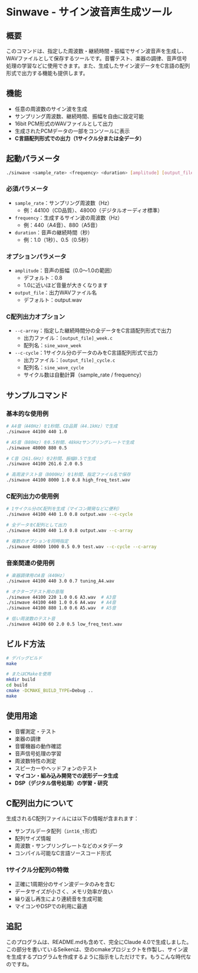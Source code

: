 # Sinwave - サイン波音声生成ツール

## 概要

このコマンドは、指定した周波数・継続時間・振幅でサイン波音声を生成し、WAVファイルとして保存するツールです。音響テスト、楽器の調律、音声信号処理の学習などに使用できます。また、生成したサイン波データをC言語の配列形式で出力する機能も提供します。

## 機能

- 任意の周波数のサイン波を生成
- サンプリング周波数、継続時間、振幅を自由に設定可能
- 16bit PCM形式のWAVファイルとして出力
- 生成されたPCMデータの一部をコンソールに表示
- **C言語配列形式での出力（1サイクル分または全データ）**

## 起動パラメータ

```bash
./sinwave <sample_rate> <frequency> <duration> [amplitude] [output_file] [--c-array] [--c-cycle]
```

### 必須パラメータ

- `sample_rate`：サンプリング周波数（Hz）
  - 例：44100（CD品質）、48000（デジタルオーディオ標準）
- `frequency`：生成するサイン波の周波数（Hz）
  - 例：440（A4音）、880（A5音）
- `duration`：音声の継続時間（秒）
  - 例：1.0（1秒）、0.5（0.5秒）

### オプションパラメータ

- `amplitude`：音声の振幅（0.0～1.0の範囲）
  - デフォルト：0.8
  - 1.0に近いほど音量が大きくなります
- `output_file`：出力WAVファイル名
  - デフォルト：output.wav

### C配列出力オプション

- `--c-array`：指定した継続時間分の全データをC言語配列形式で出力
  - 出力ファイル：`[output_file]_week.c`
  - 配列名：`sine_wave_week`
- `--c-cycle`：1サイクル分のデータのみをC言語配列形式で出力
  - 出力ファイル：`[output_file]_cycle.c`
  - 配列名：`sine_wave_cycle`
  - サイクル数は自動計算（sample_rate / frequency）

## サンプルコマンド

### 基本的な使用例

```bash
# A4音（440Hz）を1秒間、CD品質（44.1kHz）で生成
./sinwave 44100 440 1.0

# A5音（880Hz）を0.5秒間、48kHzサンプリングレートで生成
./sinwave 48000 880 0.5

# C音（261.6Hz）を2秒間、振幅0.5で生成
./sinwave 44100 261.6 2.0 0.5

# 高周波テスト音（8000Hz）を1秒間、指定ファイル名で保存
./sinwave 44100 8000 1.0 0.8 high_freq_test.wav
```

### C配列出力の使用例

```bash
# 1サイクル分のC配列を生成（マイコン開発などに便利）
./sinwave 44100 440 1.0 0.8 output.wav --c-cycle

# 全データをC配列として出力
./sinwave 44100 440 1.0 0.8 output.wav --c-array

# 複数のオプションを同時指定
./sinwave 48000 1000 0.5 0.9 test.wav --c-cycle --c-array
```

### 音楽関連の使用例

```bash
# 楽器調律用のA音（440Hz）
./sinwave 44100 440 3.0 0.7 tuning_A4.wav

# オクターブテスト用の音階
./sinwave 44100 220 1.0 0.6 A3.wav  # A3音
./sinwave 44100 440 1.0 0.6 A4.wav  # A4音
./sinwave 44100 880 1.0 0.6 A5.wav  # A5音

# 低い周波数のテスト音
./sinwave 44100 60 2.0 0.5 low_freq_test.wav
```

## ビルド方法

```bash
# デバッグビルド
make

# またはCMakeを使用
mkdir build
cd build
cmake -DCMAKE_BUILD_TYPE=Debug ..
make
```

## 使用用途

- 音響測定・テスト
- 楽器の調律
- 音響機器の動作確認
- 音声信号処理の学習
- 周波数特性の測定
- スピーカーやヘッドフォンのテスト
- **マイコン・組み込み開発での波形データ生成**
- **DSP（デジタル信号処理）の学習・研究**

## C配列出力について

生成されるC配列ファイルには以下の情報が含まれます：

- サンプルデータ配列（`int16_t`形式）
- 配列サイズ情報
- 周波数・サンプリングレートなどのメタデータ
- コンパイル可能なC言語ソースコード形式

### 1サイクル分配列の特徴

- 正確に1周期分のサイン波データのみを含む
- データサイズが小さく、メモリ効率が良い
- 繰り返し再生により連続音を生成可能
- マイコンやDSPでの利用に最適

## 追記

このプログラムは、README.mdも含めて、完全にClaude 4.0で生成しました。この部分を書いているSeikenは、空のcmakeプロジェクトを作製し、サイン波を生成するプログラムを作成するように指示をしただけです。もうこんな時代なのですね。
